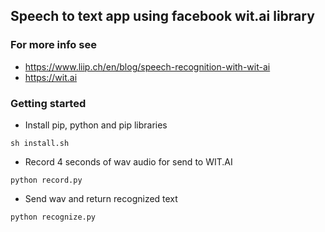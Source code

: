 ## Speech to text app using facebook wit.ai library
### For more info see 
- https://www.liip.ch/en/blog/speech-recognition-with-wit-ai
- https://wit.ai

### Getting started

- Install pip, python and pip libraries
```
sh install.sh
```

- Record 4 seconds of wav audio for send to WIT.AI
```
python record.py

```

- Send wav and return recognized text
```
python recognize.py

```
